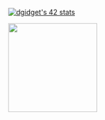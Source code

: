 
[![dgidget's 42 stats](https://badge42.vercel.app/api/v2/cl48b2grq01620akx9l6n8aub/stats?cursusId=21&coalitionId=103)](https://github.com/JaeSeoKim/badge42)

<!--  ![Top Langs](https://github-readme-stats.vercel.app/api/top-langs/?username=guseynovr&hide=javascript,css,scss,html&theme=tokyonight) -->

<p>
  <img height="180em" src="https://github-readme-stats.vercel.app/api/top-langs/?username=guseynovr&hide=Java,swift,objective-c,php,Makefile,Cmake,python,shell,html,css,Assembly,dockerfile,javascript,Actionscript&langs_count=8&layout=compact&show_icons=true&hide_border=true&&count_private=true&include_all_commits=true" />
</p>


<!-- [![GitHub Streak](https://github-readme-streak-stats.herokuapp.com?user=guseynovr&theme=github-light)](https://git.io/streak-stats)

[![GitHub stats](https://github-readme-stats.vercel.app/api?username=guseynovr)](https://github.com/anuraghazra/github-readme-stats) -->
